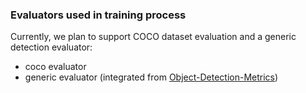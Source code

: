 ### Evaluators used in training process
Currently, we plan to support COCO dataset evaluation and a generic detection evaluator:
* coco evaluator
* generic evaluator (integrated from [Object-Detection-Metrics](https://github.com/rafaelpadilla/Object-Detection-Metrics))